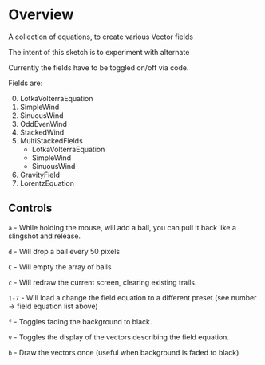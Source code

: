 # Overview
A collection of equations, to create various Vector fields

The intent of this sketch is to experiment with alternate 

Currently the fields have to be toggled on/off via code.

Fields are:

0. LotkaVolterraEquation
0. SimpleWind
0. SinuousWind
0. OddEvenWind
0. StackedWind
0. MultiStackedFields
    -  LotkaVolterraEquation
    -  SimpleWind
    -  SinuousWind
0. GravityField
0. LorentzEquation

## Controls

`a` -  While holding the mouse, will add a ball, you can pull it back like a slingshot and release.

`d` - Will drop a ball every 50 pixels

`C` - Will empty the array of balls

`c` - Will redraw the current screen, clearing existing trails.

`1-7` - Will load a change the field equation to a different preset (see number -> field equation list above)

`f` - Toggles fading the background to black.

`v` - Toggles the display of the vectors describing the field equation.

`b` - Draw the vectors once (useful when background is faded to black)